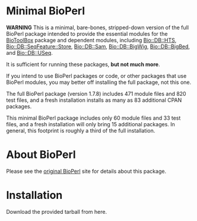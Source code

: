 # Minimal BioPerl

**WARNING** This is a minimal, bare-bones, stripped-down version of the full 
BioPerl package intended to provide the essential modules for the 
[BioToolBox](https://github.com/tjparnell/biotoolbox) package and 
dependent modules, including 
[Bio::DB::HTS](https://metacpan.org/pod/Bio::DB::HTS),
[Bio::DB::SeqFeature::Store](https://metacpan.org/pod/Bio::DB::SeqFeature::Store),
[Bio::DB::Sam](https://metacpan.org/pod/Bio::DB::Sam),
[Bio::DB::BigWig](https://metacpan.org/pod/Bio::DB::BigWig),
[Bio::DB::BigBed](https://metacpan.org/pod/Bio::DB::BigBed),
and [Bio::DB::USeq](https://metacpan.org/pod/Bio::DB::USeq). 

It is sufficient for running these packages, __but not much more__. 

If you intend to use BioPerl packages or code, or other packages that use
BioPerl modules, you may better off installing the full package, not this one.

The full BioPerl package (version 1.7.8) includes 471 module files 
and 820 test files, and a fresh installation installs as many as 83
additional CPAN packages.

This minimal BioPerl package includes only 60 module files and 33 
test files, and a fresh installation will only bring 15 additional 
packages. In general, this footprint is roughly a third of the full 
installation.

# About BioPerl

Please see the [original BioPerl](https://github.com/bioperl/bioperl-live)
site for details about this package.

# Installation

Download the provided tarball from here. 

